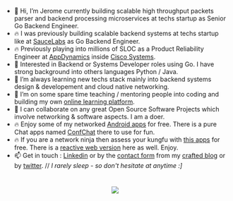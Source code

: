 * 👋 Hi, I’m Jerome currently building scalable high throughput packets parser and backend processing microservices at techs startup as Senior Go Backend Engineer.
* 🔥 I was previously building scalable backend systems at techs startup like at [SauceLabs](https://saucelabs.com/) as Go Backend Engineer.
* 🔥 Previously playing into millions of SLOC as a Product Reliability Engineer at [AppDynamics](https://github.com/Appdynamics) inside [Cisco Systems](https://github.com/cisco).
* 👀 Interested in Backend or Systems Developer roles using Go. I have strong background into others languages Python / Java.
* 🌱 I’m always learning new techs stack mainly into backend systems design & developement and cloud native networking.
* 🌱 I’m on some spare time teaching / mentoring people into coding and building my own [online learning platform](https://learn.cloudmentor-scale.com).
* 💞️ I can collaborate on any great Open Source Software Projects which involve networking & software aspects. I am a doer. 
* 🔥 Enjoy some of my networked [Android apps](https://apps.cloudmentor-scale.com) for free. There is a pure Chat apps named [ConfChat](https://play.google.com/store/apps/details?id=com.amon.ChatAtScaleMobile) there to use for fun.
* 🔥 If you are a network ninja then assess your kungfu with [this apps](https://play.google.com/store/apps/details?id=com.amon.netskillschallenger) for free. There is a [reactive web version](https://quiz.cloudmentor-scale.com) here as well. Enjoy.
* 📫 Get in touch : [Linkedin](https://www.linkedin.com/in/jeromeamon/) or by the [contact form](https://blog.cloudmentor-scale.com/contact) from my [crafted blog](https://blog.cloudmentor-scale.com/) or by [twitter](https://twitter.com/jerome_amon).  // *I rarely sleep - so don't hesitate at anytime :]*
<h1 align="center">
  <a target="_blank" href="https://github.com/jeamon?tab=repositories">
    <img align="center" src="https://github-readme-stats.vercel.app/api?username=jeamon&show_icons=true&theme=dracula&count_private=true&hide_rank=true&hide=contribs,issues,prs" />
  </a>
</h1>
